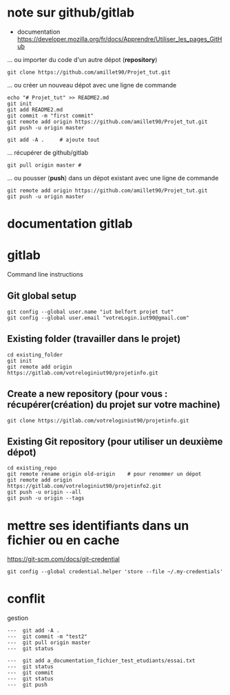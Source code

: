 # note sur github/gitlab

* documentation
<https://developer.mozilla.org/fr/docs/Apprendre/Utiliser_les_pages_GitHub>

… ou importer du code d'un autre dépot (**repository**)

~~~
git clone https://github.com/amillet90/Projet_tut.git
~~~

… ou créer un nouveau dépot avec une ligne de commande

~~~
echo "# Projet_tut" >> README2.md
git init
git add README2.md
git commit -m "first commit"
git remote add origin https://github.com/amillet90/Projet_tut.git
git push -u origin master

git add -A .     # ajoute tout
~~~

…  récupérer de github/gitlab

~~~
git pull origin master #
~~~



…  ou pousser (**push**) dans un dépot existant avec une ligne de commande

~~~
git remote add origin https://github.com/amillet90/Projet_tut.git
git push -u origin master
~~~


# documentation gitlab


# gitlab
 Command line instructions

## Git global setup

~~~
git config --global user.name "iut belfort projet tut"
git config --global user.email "votreLogin.iut90@gmail.com"
~~~

## Existing folder (travailler dans le projet)

~~~
cd existing_folder
git init
git remote add origin https://gitlab.com/votreloginiut90/projetinfo.git
~~~

## Create a new repository (pour vous : récupérer(création) du projet sur votre machine)


~~~
git clone https://gitlab.com/votreloginiut90/projetinfo.git
~~~

## Existing Git repository (pour utiliser un deuxième dépot)

~~~
cd existing_repo
git remote rename origin old-origin    # pour renommer un dépot 
git remote add origin https://gitlab.com/votreloginiut90/projetinfo2.git
git push -u origin --all
git push -u origin --tags
~~~


<!-- git remote add origin https://github.com/amillet90/Projet_tut.git


peut remplacer
git clone https://github.com/amillet90/Projet_tut.git


git remote -v

        origin  https://github.com/amillet90/Projet_tut.git (fetch)  => extraire
        origin  https://github.com/amillet90/Projet_tut.git (push)   => pousser
 -->



# mettre ses identifiants dans un fichier ou en cache

<https://git-scm.com/docs/git-credential>

~~~
git config --global credential.helper 'store --file ~/.my-credentials'
~~~

# conflit 

gestion

~~~
---  git add -A . 
---  git commit -m "test2"
---  git pull origin master
---  git status

---  git add a_documentation_fichier_test_etudiants/essai.txt 
---  git status
---  git commit
---  git status
---  git push
~~~